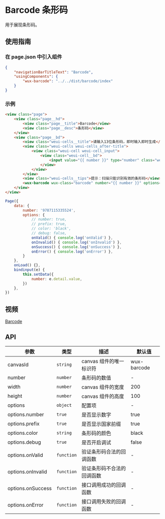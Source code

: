 # Barcode 条形码

用于展现条形码。

## 使用指南

### 在 page.json 中引入组件

```json
{
    "navigationBarTitleText": "Barcode",
    "usingComponents": {
        "wux-barcode": "../../dist/barcode/index"
    }
}
```

### 示例

```html
<view class="page">
    <view class="page__hd">
        <view class="page__title">Barcode</view>
        <view class="page__desc">条形码</view>
    </view>
    <view class="page__bd">
        <view class="weui-cells__title">请输入13位条形码，即时输入即时生成</view>
        <view class="weui-cells weui-cells_after-title">
            <view class="weui-cell weui-cell_input">
                <view class="weui-cell__bd">
                    <input value="{{ number }}" type="number" class="weui-input" bindinput="bindinput" />
                </view>
            </view>
        </view>
        <view class="weui-cells__tips">提示：扫描只能识别有效的条形码</view>
        <wux-barcode wux-class="barcode" number="{{ number }}" options="{{ options }}" width="200" height="100" />
    </view>
</view>
```

```js
Page({
    data: {
        number: '9787115335524',
        options: {
            // number: true,
            // prefix: true,
            // color: 'black',
            // debug: false,
            onValid() { console.log('onValid') },
            onInvalid() { console.log('onInvalid') },
            onSuccess() { console.log('onSuccess') },
            onError() { console.log('onError') },
        }
    },
    onLoad() {},
    bindinput(e) {
        this.setData({
            number: e.detail.value,
        })
    },
})
```

## 视频

[Barcode](./_media/barcode.mp4 ':include :type=iframe width=375px height=667px')

## API

| 参数 | 类型 | 描述 | 默认值 |
| --- | --- | --- | --- |
| canvasId | <code>string</code> | canvas 组件的唯一标识符 | wux-barcode |
| number | <code>number</code> | 条形码的数值 | - |
| width | <code>number</code> | canvas 组件的宽度 | 200 |
| height | <code>number</code> | canvas 组件的高度 | 100 |
| options | <code>object</code> | 配置项 | - |
| options.number | <code>true</code> | 是否显示数字 | true |
| options.prefix | <code>true</code> | 是否显示国家前缀 | true |
| options.color | <code>string</code> | 条形码的颜色 | black |
| options.debug | <code>true</code> | 是否开启调试 | false |
| options.onValid | <code>function</code> | 验证条形码合法的回调函数 | - |
| options.onInvalid | <code>function</code> | 验证条形码不合法的回调函数 | - |
| options.onSuccess | <code>function</code> | 接口调用成功的回调函数 | - |
| options.onError | <code>function</code> | 接口调用失败的回调函数 | - |